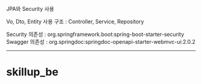 
JPA와 Security 사용

Vo, Dto, Entity 사용
구조 : Controller, Service, Repository

Security 의존성 : org.springframework.boot:spring-boot-starter-security
Swagger 의존성 : org.springdoc:springdoc-openapi-starter-webmvc-ui:2.0.2

------

# skillup_be

